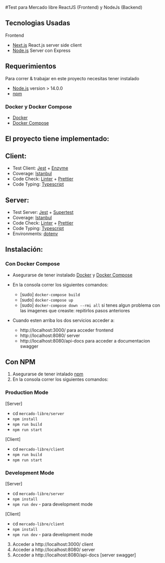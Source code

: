 #Test para Mercado libre
ReactJS (Frontend) y NodeJs (Backend)

## Tecnologias Usadas
Frontend
- [Next.js](https://nextjs.org/) React.js server side client
- [Node.js](https://nodejs.org/es/) Server con Express


## Requerimientos
Para correr & trabajar en este proyecto necesitas tener instalado
- [Node.js](http://nodejs.org/) version > 14.0.0
- [npm](https://www.npmjs.org/)

### Docker y Docker Compose
- [Docker](https://docs.docker.com/engine/installation/)
- [Docker Compose](https://docs.docker.com/compose/install/)

## El proyecto tiene implementado:

## Client:
- Test Client:
  [Jest](https://jestjs.io/) + [Enzyme](https://enzymejs.github.io/enzyme/)
- Coverage: 
  [Istanbul](https://istanbul.js.org/)
- Code Check:
  [Linter](https://eslint.org/) + [Prettier](https://prettier.io/)
- Code Typing:
  [Typescript](https://www.typescriptlang.org/)

## Server:  
- Test Server:
  [Jest](https://jestjs.io/) + [Supertest](https://github.com/visionmedia/supertest#readme)
- Coverage:
  [Istanbul](https://istanbul.js.org/)  
- Code Check:
  [Linter](https://eslint.org/) + [Prettier](https://prettier.io/)
- Code Typing:
  [Typescript](https://www.typescriptlang.org/)
- Environments:
  [dotenv](https://github.com/motdotla/dotenv#readme)
  
## Instalación:
### Con Docker Compose
- Asegurarse de tener instalado [Docker](https://docs.docker.com/engine/installation/) y [Docker Compose](https://docs.docker.com/compose/install/)
- En la consola correr los siguientes comandos:
  - [sudo] `docker-compose build`
  - [sudo] `docker-compose up`
  - [sudo] `docker-compose down --rmi all` si tenes algun problema con las imagenes que creaste: repitirlos pasos anteriores
  
- Cuando esten arriba los dos servicios acceder a: 
  - http://localhost:3000/ para acceder frontend
  - http://localhost:8080/ server  
  - http://localhost:8080/api-docs para acceder a documentacion swagger


## Con NPM
1. Asegurarse de tener intalado [npm](https://www.npmjs.org/)
2. En la consola correr los siguientes comandos:

### Production Mode
[Server]
- cd `mercado-libre/server`
- `npm install`
- `npm run build`
- `npm run start`

[Client]

- cd `mercado-libre/client`
- `npm run build`
- `npm run start`

### Development Mode
[Server]
- cd `mercado-libre/server`
- `npm install`
- `npm run dev` - para development mode

[Client]  
- cd `mercado-libre/client`
- `npm install`
- `npm run dev` - para development mode

3. Acceder a http://localhost:3000/ client
4. Acceder a http://localhost:8080/ server
5. Acceder a http://localhost:8080/api-docs [server swagger]
